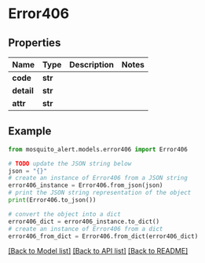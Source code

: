 # Error406


## Properties

Name | Type | Description | Notes
------------ | ------------- | ------------- | -------------
**code** | **str** |  | 
**detail** | **str** |  | 
**attr** | **str** |  | 

## Example

```python
from mosquito_alert.models.error406 import Error406

# TODO update the JSON string below
json = "{}"
# create an instance of Error406 from a JSON string
error406_instance = Error406.from_json(json)
# print the JSON string representation of the object
print(Error406.to_json())

# convert the object into a dict
error406_dict = error406_instance.to_dict()
# create an instance of Error406 from a dict
error406_from_dict = Error406.from_dict(error406_dict)
```
[[Back to Model list]](../README.md#documentation-for-models) [[Back to API list]](../README.md#documentation-for-api-endpoints) [[Back to README]](../README.md)


